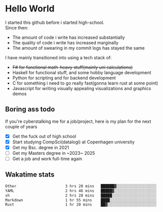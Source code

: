 # Hello World

I started this github before i started high-school.  
Since then:
- The amount of code i write has increased substantially
- The quality of code i write has increased marginally
- The amount of swearing in my commit logs has stayed the same

I have mainly transitioned into using a tech stack of:
- ~~F# for functional math-heavy stuff(mainly uni calculations)~~
- Haskell for functional stuff, and some hobby language development
- Python for scripting and for backend development
- C for something i need to go really fast(gonna learn rust at some point)
- Javascript for writing visually appealing visualizations and graphics demos

## Boring ass todo
If you're cyberstalking me for a job/project, here is my plan for the next couple of years
- [x] Get the fuck out of high school
- [x] Start studying CompSci(datalogi) at Copenhagen university
- [x] Get my Bsc. degree in 2021
- [ ] Get my Masters degree in ~2023~ 2025
- [ ] Get a job and work full-time again

## Wakatime stats
<!--START_SECTION:waka-->

```txt
Other                      3 hrs 20 mins   ██████▓░░░░░░░░░░░░░░░░░░   26.92 %
YAML                       2 hrs 46 mins   █████▓░░░░░░░░░░░░░░░░░░░   22.39 %
sh                         2 hrs 28 mins   █████░░░░░░░░░░░░░░░░░░░░   20.02 %
Markdown                   1 hr 55 mins    ████░░░░░░░░░░░░░░░░░░░░░   15.59 %
Rust                       1 hr 20 mins    ██▓░░░░░░░░░░░░░░░░░░░░░░   10.84 %
```

<!--END_SECTION:waka-->
